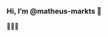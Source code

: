 ### Hi, I’m @matheus-markts :shark:
 👋👀👋 

<!---
matheus-markts/matheus-markts is a ✨ special ✨ repository because its `README.md` (this file) appears on your GitHub profile.
You can click the Preview link to take a look at your changes.
--->
